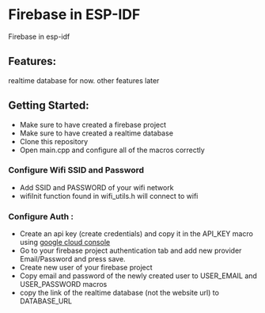 # Firebase in ESP-IDF


Firebase in esp-idf

## Features:
realtime database for now. other features later

## Getting Started:
- Make sure to have created a firebase project 
- Make sure to have created a realtime database 
- Clone this repository
- Open main.cpp and configure all of the macros correctly 
### Configure Wifi SSID and Password
- Add SSID and PASSWORD of your wifi network
- wifiInit function found in wifi_utils.h will connect to wifi
### Configure Auth :
- Create an api key (create credentials) and copy it in the API_KEY macro using [google cloud console](https://console.cloud.google.com/apis/credentials)
- Go to your firebase project authentication tab and add new provider Email/Password and press save.
- Create new user of your firebase project
- Copy email and password of the newly created user to USER_EMAIL and USER_PASSWORD macros
- copy the link of the realtime database (not the website url) to DATABASE_URL 


